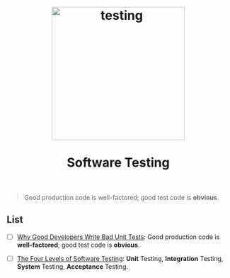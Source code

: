 <h1 align="center">
<br>
  <a href="https://www.wikiwand.com/en/Software_testing"><img src="https://i.imgur.com/e7wUShM.gif" alt="testing" width=300"></a>
  <br>
    <br>
  Software Testing
  <br><br>
</h1>

> Good production code is well-factored; good test code is **obvious**.


## List 

* [ ] [Why Good Developers Write Bad Unit Tests](https://mtlynch.io/good-developers-bad-tests/): Good production code is **well-factored**; good test code is **obvious**.
* [ ] [The Four Levels of Software Testing](https://www.seguetech.com/the-four-levels-of-software-testing/): **Unit** Testing, **Integration** Testing, **System** Testing, **Acceptance** Testing. 


